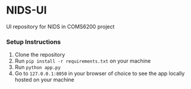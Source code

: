# NIDS-UI
UI repository for NIDS in COMS6200 project

### Setup Instructions
1. Clone the repository
2. Run `pip install -r requirements.txt` on your machine
3. Run `python app.py`
4. Go to `127.0.0.1:8050` in your browser of choice to see the app locally hosted on your machine
